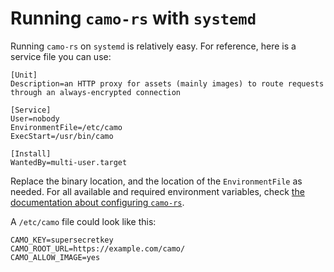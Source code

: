 # Running `camo-rs` with `systemd`

Running `camo-rs` on `systemd` is relatively easy. For reference, here is a service file you can use:

```
[Unit]
Description=an HTTP proxy for assets (mainly images) to route requests through an always-encrypted connection

[Service]
User=nobody
EnvironmentFile=/etc/camo
ExecStart=/usr/bin/camo

[Install]
WantedBy=multi-user.target
```

Replace the binary location, and the location of the `EnvironmentFile` as needed. For all available and required environment variables, check [the documentation about configuring `camo-rs`](/docs/configuration.md).

A `/etc/camo` file could look like this:

```
CAMO_KEY=supersecretkey
CAMO_ROOT_URL=https://example.com/camo/
CAMO_ALLOW_IMAGE=yes
```
